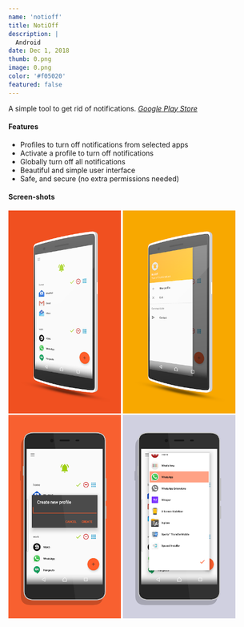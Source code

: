 ```yaml
---
name: 'notioff'
title: NotiOff
description: |
  Android
date: Dec 1, 2018
thumb: 0.png
image: 0.png
color: '#f05020'
featured: false
---
```


A simple tool to get rid of notifications.
*[Google Play Store](https://play.google.com/store/apps/details?id=com.ilusons.notioff)*

#### Features

- Profiles to turn off notifications from selected apps
- Activate a profile to turn off notifications
- Globally turn off all notifications
- Beautiful and simple user interface
- Safe, and secure (no extra permissions needed)

#### Screen-shots

[<img src="0.png" width="225">](0.png)
[<img src="1.png" width="225">](1.png)
[<img src="2.png" width="225">](2.png)
[<img src="3.png" width="225">](3.png)